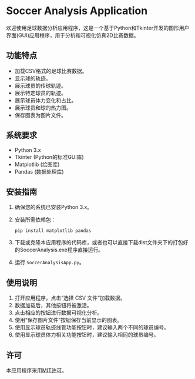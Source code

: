 # Soccer Analysis Application

欢迎使用足球数据分析应用程序，这是一个基于Python和Tkinter开发的图形用户界面(GUI)应用程序，用于分析和可视化仿真2D比赛数据。

## 功能特点

- 加载CSV格式的足球比赛数据。
- 显示球的轨迹。
- 展示球员的传球轨迹。
- 展示特定球员的轨迹。
- 展示球员体力变化和占比。
- 展示球员和球的热力图。
- 保存图表为图片文件。

## 系统要求

- Python 3.x
- Tkinter (Python的标准GUI库)
- Matplotlib (绘图库)
- Pandas (数据处理库)

## 安装指南

1. 确保您的系统已安装Python 3.x。
2. 安装所需依赖包：

   ```
   pip install matplotlib pandas
   ```
3. 下载或克隆本应用程序的代码库，或者也可以直接下载dist文件夹下的打包好的SoccerAnalysis.exe程序直接运行。
4. 运行 `SoccerAnalysisApp.py`。

## 使用说明

1. 打开应用程序，点击“选择 CSV 文件”加载数据。
2. 数据加载后，其他按钮将被激活。
3. 点击相应的按钮进行数据可视化分析。
4. 使用“保存图片文件”按钮保存当前显示的图表。
5. 使用显示球员轨迹线管功能按钮时，建议输入两个不同的球员编号。
6. 使用显示球员体力相关功能按钮时，建议输入相同的球员编号。

## 许可

本应用程序采用[MIT许可](LICENSE)。
